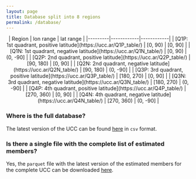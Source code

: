 ```yaml
---
layout: page
title: Database split into 8 regions
permalink: /database/
---
```


<center>
| Region  | lon range  | lat range  |
|---------|------------|------------|
| [Q1P: 1st quadrant, positive latitude](https://ucc.ar/Q1P_table/) | [0, 90)    | [0, 90]    |
| [Q1N: 1st quadrant, negative latitude](https://ucc.ar/Q1N_table/) | [0, 90)    | (0, -90]   |
| [Q2P: 2nd quadrant, positive latitude](https://ucc.ar/Q2P_table/) | [90, 180)  | [0, 90]    |
| [Q2N: 2nd quadrant, negative latitude](https://ucc.ar/Q2N_table/) | [90, 180)  | (0, -90]   |
| [Q3P: 3rd quadrant, positive latitude](https://ucc.ar/Q3P_table/) | [180, 270) | [0, 90]    |
| [Q3N: 3rd quadrant, negative latitude](https://ucc.ar/Q3N_table/) | [180, 270) | (0, -90]   |
| [Q4P: 4th quadrant, positive latitude](https://ucc.ar/Q4P_table/) | [270, 360) | [0, 90]    |
| [Q4N: 4th quadrant, negative latitude](https://ucc.ar/Q4N_table/) | [270, 360) | (0, -90]   |
</center>

### Where is the full database?

The latest version of the UCC can be found [here](link_to_databse) in `csv` format.

### Is there a single file with the complete list of estimated members?

Yes, the `parquet` file with the latest version of the estimated members for the
complete UCC can be downloaded [here](link_to_members_file).